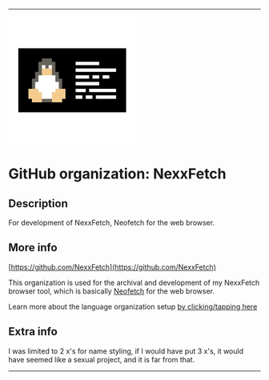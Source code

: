 
***

![NeoFetch.jpeg failed to load. The file may be missing or corrupt. Check the file path for errors first.](/AdditionalInfo/2/NexxFetch/NeoFetch.jpeg)

# GitHub organization: NexxFetch

## Description

For development of NexxFetch, Neofetch for the web browser.

## More info

[https://github.com/NexxFetch](https://github.com/NexxFetch)

This organization is used for the archival and development of my NexxFetch browser tool, which is basically [Neofetch](https://github.com/dylanaraps/neofetch) for the web browser.

Learn more about the language organization setup [by clicking/tapping here](/AdditionalInfo/LanguageOrgs/README.md)

## Extra info

I was limited to 2 x's for name styling, if I would have put 3 x's, it would have seemed like a sexual project, and it is far from that.
 
***
